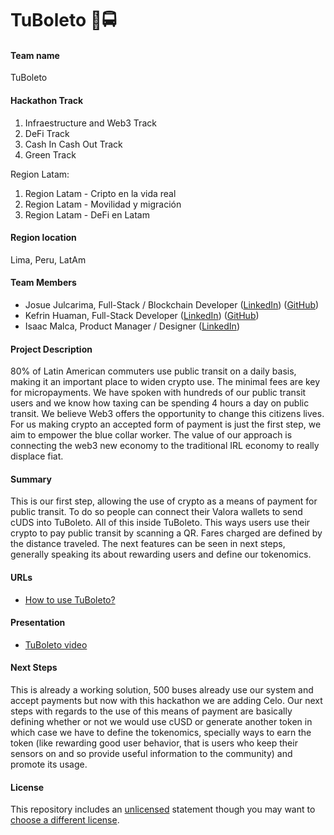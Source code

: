 
# TuBoleto 📲🚍 

#### Team name
TuBoleto

#### Hackathon Track

1. Infraestructure and Web3 Track
2. DeFi Track
3. Cash In Cash Out Track
4. Green Track

Region Latam:
1. Region Latam - Cripto en la vida real
2. Region Latam - Movilidad y migración
3. Region Latam - DeFi en Latam


#### Region location
Lima, Peru, LatAm

#### Team Members
- Josue Julcarima, Full-Stack / Blockchain Developer ([LinkedIn](https://www.linkedin.com/in/josu%C3%A9-andr%C3%A9s-julcarima-calle-128b0973/?locale=en_US)) ([GitHub](https://github.com/j05u3)) 
- Kefrin Huaman, Full-Stack Developer ([LinkedIn](https://pe.linkedin.com/in/kefrin)) ([GitHub](https://github.com/kmediv))
- Isaac Malca, Product Manager / Designer ([LinkedIn](https://pe.linkedin.com/in/isaac-malca-ruiz-8b5140a3))

#### Project Description
80% of Latin American commuters use public transit on a daily basis, making it an important place to widen crypto use. The minimal fees are key for micropayments. We have spoken with hundreds of our public transit users and we know how taxing can be spending 4 hours a day on public transit. We believe Web3 offers the opportunity to change this citizens lives. For us making crypto an accepted form of payment is just the first step, we aim to empower the blue collar worker. The value of our approach is connecting the web3 new economy to the traditional IRL economy to really displace fiat. 

#### Summary
This is our first step, allowing the use of crypto as a means of payment for public transit. To do so people can connect their Valora wallets to send cUDS into TuBoleto. All of this inside TuBoleto. This ways users use their crypto to pay public transit by scanning a QR. Fares charged are defined by the distance traveled.
The next features can be seen in next steps, generally speaking its about rewarding users and define our tokenomics.

#### URLs
- [How to use TuBoleto?](https://docs.google.com/document/d/1axPAF13k2WvW_edsg5a6OS5uzDWePHvRtXrNC7ULqLg/edit)

#### Presentation
- [TuBoleto video](https://www.youtube.com/watch?v=eQ9Kcunc1d0)

#### Next Steps
This is already a working solution, 500 buses already use our system and accept payments but now with this hackathon we are adding Celo. Our next steps with regards to the use of this means of payment are basically defining whether or not we would use cUSD or generate another token in which case we have to define the tokenomics, specially ways to earn the token  (like rewarding good user behavior, that is users who keep their sensors on and so provide useful information to the community) and promote its usage. 

#### License
This repository includes an [unlicensed](http://unlicense.org/) statement though you may want to [choose a different license](https://choosealicense.com/).
